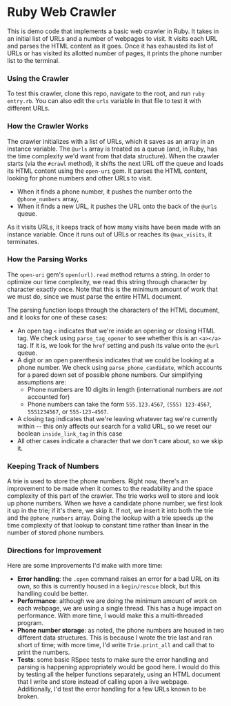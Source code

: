 # Ruby Web Crawler

This is demo code that implements a basic web crawler in Ruby. It takes in an initial list of URLs and a number of webpages to visit. It visits each URL and parses the HTML content as it goes. Once it has exhausted its list of URLs or has visited its allotted number of pages, it prints the phone number list to the terminal.

### Using the Crawler

To test this crawler, clone this repo, navigate to the root, and run `ruby entry.rb`. You can also edit the `urls` variable in that file to test it with different URLs.

### How the Crawler Works

The crawler initializes with a list of URLs, which it saves as an array in an instance variable. The `@urls` array is treated as a queue (and, in Ruby, has the time complexity we'd want from that data structure).  When the crawler starts (via the `#crawl` method), it shifts the next URL off the queue and loads its HTML content using the `open-uri` gem. It parses the HTML content, looking for phone numbers and other URLs to visit.

- When it finds a phone number, it pushes the number onto the `@phone_numbers` array,
- When it finds a new URL, it pushes the URL onto the back of the `@urls` queue.

As it visits URLs, it keeps track of how many visits have been made with an instance variable. Once it runs out of URLs or reaches its `@max_visits`, it terminates.

### How the Parsing Works

The `open-uri` gem's `open(url).read` method returns a string. In order to optimize our time complexity, we read this string through character by character exactly once. Note that this is the minimum amount of work that we must do, since we must parse the entire HTML document.

The parsing function loops through the characters of the HTML document, and it looks for one of these cases:

- An open tag `<` indicates that we're inside an opening or closing HTML tag. We check using `parse_tag_opener` to see whether this is an `<a></a>` tag. If it is, we look for the `href` setting and push its value onto the `@url` queue.
- A digit or an open parenthesis indicates that we could be looking at a phone number. We check using `parse_phone_candidate`, which accounts for a pared down set of possible phone numbers.  Our simplifying assumptions are:
  - Phone numbers are 10 digits in length (international numbers are *not* accounted for)
  - Phone numbers can take the form `555.123.4567`, `(555) 123-4567`, `5551234567`, or `555-123-4567`.
- A closing tag indicates that we're leaving whatever tag we're currently within -- this only affects our search for a valid URL, so we reset our boolean `inside_link_tag` in this case
- All other cases indicate a character that we don't care about, so we skip it.

### Keeping Track of Numbers

A trie is used to store the phone numbers. Right now, there's an improvement to be made when it comes to the readability and the space complexity of this part of the crawler. The trie works well to store and look up phone numbers. When we have a candidate phone number, we first look it up in the trie; if it's there, we skip it.  If not, we insert it into both the trie and the `@phone_numbers` array. Doing the lookup with a trie speeds up the time complexity of that lookup to constant time rather than linear in the number of stored phone numbers.

### Directions for Improvement

Here are some improvements I'd make with more time:

- **Error handling**: the `.open` command raises an error for a bad URL on its own, so this is currently housed in a `begin/rescue` block, but this handling could be better.
- **Performance**: although we are doing the minimum amount of work on each webpage, we are using a single thread. This has a huge impact on performance. With more time, I would make this a multi-threaded program.
- **Phone number storage**: as noted, the phone numbers are housed in two different data structures. This is because I wrote the trie last and ran short of time; with more time, I'd write `Trie.print_all` and call that to print the numbers.
- **Tests**: some basic RSpec tests to make sure the error handling and parsing is happening appropriately would be good here. I would do this by testing all the helper functions separately, using an HTML document that I write and store instead of calling upon a live webpage. Additionally, I'd test the error handling for a few URLs known to be broken.

